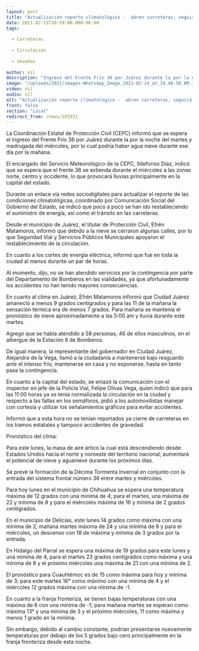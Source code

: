 ```yaml
---
layout: post
title: "Actualización reporte climatológico -  abren carreteras, seguirá el ambiente frío"
date: 2021-02-15T20:59:00.000-06:00
tags:
  
  - Carreteras
  
  - Circulación
  
  - nevadas
  
author: nil
description: "Ingreso del Frente Frío 36 por Juárez durante la por la noche del martes y madrugada del miércoles mantiene posibilidades de aguanieve en Juárez y en la capital con lluvias; atienden albergues de Juárez a 58 personas"
image: "/uploads/2021/images-WhatsApp_Image_2021-02-14_at_10.48.58_AM.jpeg"
video: nil
audio: nil
alt: "Actualización reporte climatológico -  abren carreteras, seguirá el ambiente frío"
front: false
section: "Local"
redirect_from: /news/182931
---
```


La Coordinación Estatal de Protección Civil (CEPC) informó que se espera el ingreso del Frente Frío 36 por Juárez durante la por la noche del martes y madrugada del miércoles, por lo cual podría haber agua nieve durante ese día por la mañana.

El encargado del Servicio Meteorológico de la CEPC, Ildefonso Díaz, indicó que se espera que el frente 36 se extienda durante el miércoles a las zonas norte, centro y occidente, lo que provocará lluvias principalmente en la capital del estado.

Durante un enlace vía redes sociodigitales para actualizar el reporte de las condiciones climatológicas, coordinado por Comunicación Social del Gobierno del Estado, se indicó que poco a poco se han ido restableciendo el suministro de energía, así como el tránsito en las carreteras.

Desde el municipio de Juárez, el titular de Protección Civil, Efrén Matamoros, informó que debido a la nieve se cerraron algunas calles, por lo que Seguridad Vial y Servicios Públicos Municipales apoyaron el restablecimiento de la circulación.

En cuanto a los cortes de energía eléctrica, informó que fue en toda la ciudad al menos durante un par de horas.

Al momento, dijo, no se han atendido servicios por la contingencia por parte del Departamento de Bomberos en las vialidades, ya que afortunadamente los accidentes no han tenido mayores consecuencias.

En cuanto al clima en Juárez, Efrén Matamoros informó que Ciudad Juárez amaneció a menos 9 grados centígrados y para las 11 de la mañana la sensación térmica era de menos 7 grados. Para mañana se mantenía el pronóstico de nieve aproximadamente a las 5:00 am y lluvia durante este martes.

Agregó que se había atendido a 58 personas, 46 de ellos masculinos, en el albergue de la Estación 8 de Bomberos.

De igual manera, la representante del gobernador en Ciudad Juárez, Alejandra de la Vega, llamó a la ciudadanía a mantenerse bajo resguardo ante el intenso frío, mantenerse en casa y  no exponerse, hasta en tanto pase la contingencia.

En cuanto a la capital del estado, se enlazó la comunicación con el inspector en jefe de la Policía Vial, Felipe Olivas Vega, quien indicó que para las 11:00 horas ya se tenía normalizada la circulación en la ciudad y respecto a las fallas en los semáforos, pidió a los automovilistas manejar con cortesía y utilizar los señalamientos gráficos para evitar accidentes.

Informó que a esta hora no se tenían reportados ya cierre de carreteras en los tramos estatales y tampoco accidentes de gravedad.

Pronóstico del clima:

Para este lunes, la masa de aire ártico la cual está descendiendo desde Estados Unidos hacia el norte y noroeste del territorio nacional, aumentará el potencial de nieve y aguanieve durante los próximos días.

Se prevé la formación de la Décima Tormenta Invernal en conjunto con la entrada del sistema frontal número 36 entre martes y miércoles.

Para hoy lunes en el municipio de Chihuahua se espera una temperatura máxima de 12 grados con una mínima de 4; para el martes, una máxima de 22 y mínima de 8 y para el miércoles máxima de 16 y mínima de 2 grados centígrados.

En el municipio de Delicias, este lunes 14 grados como máxima con una mínima de 2; mañana martes máxima de 24 y una mínima de 8 y para el miércoles, un descenso con 18 de máxima y mínima de 3 grados por la entrada.

En Hidalgo del Parral se espera una máxima de 19 grados para este lunes y una mínima de 4; para el martes 23 grados centígrados como máxima y una mínima de 8 y el próximo miércoles una máxima de 21 con una mínima de 2.

El pronóstico para Cuauhtémoc es de 15 como máxima para hoy y mínima de 3; para este martes  16° como máximo con una mínima de 4 y el miércoles 12 grados máxima con una mínima de -1.

En cuanto a la franja fronteriza, se tienen bajas temperaturas con una máxima de 6 con una mínima de -1; para mañana martes se esperan como máxima 13°  y una mínima de 3 y el próximo miércoles, 11 como máxima y menos 1 grado en la mínima.

Sin embargo, debido al cambio constante, podrían presentarse nuevamente temperaturas por debajo de los 5 grados bajo cero principalmente en la franja fronteriza desde esta noche.